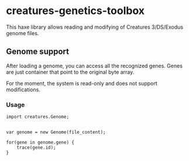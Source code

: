 # creatures-genetics-toolbox

This haxe library allows reading and modifying of Creatures 3/DS/Exodus genome files.


## Genome support

After loading a genome, you can access all the recognized genes. Genes are just container that point to the original byte array.

For the moment, the system is read-only and does not support modifications.

### Usage

```
import creatures.Genome;


var genome = new Genome(file_content);

for(gene in genome.gene) {
    trace(gene.id);
}

```
